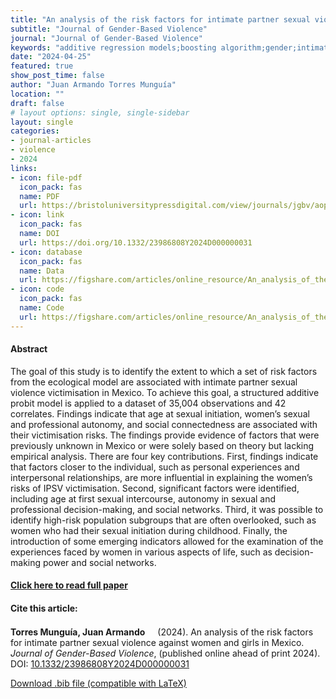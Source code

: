 ```yaml
---
title: "An analysis of the risk factors for intimate partner sexual violence against women and girls in Mexico"
subtitle: "Journal of Gender-Based Violence" 
journal: "Journal of Gender-Based Violence" 
keywords: "additive regression models;boosting algorithm;gender;intimate partner violence;Mexico;risk factors" 
date: "2024-04-25"
featured: true
show_post_time: false
author: "Juan Armando Torres Munguía"
location: ""
draft: false
# layout options: single, single-sidebar
layout: single
categories:
- journal-articles
- violence
- 2024
links:
- icon: file-pdf
  icon_pack: fas
  name: PDF
  url: https://bristoluniversitypressdigital.com/view/journals/jgbv/aop/article-10.1332-23986808Y2024D000000031/article-10.1332-23986808Y2024D000000031.xml?tab_body=pdf
- icon: link
  icon_pack: fas
  name: DOI
  url: https://doi.org/10.1332/23986808Y2024D000000031
- icon: database
  icon_pack: fas
  name: Data
  url: https://figshare.com/articles/online_resource/An_analysis_of_the_risk_and_protective_factors_for_intimate_partner_sexual_violence_against_women_and_girls_in_Mexico/22679263/1
- icon: code
  icon_pack: fas
  name: Code
  url: https://figshare.com/articles/online_resource/An_analysis_of_the_risk_and_protective_factors_for_intimate_partner_sexual_violence_against_women_and_girls_in_Mexico/22679263/1
---
```

 


<h4> Abstract </h4>
<p> The goal of this study is to identify the extent to which a set of risk factors from the ecological model are associated with intimate partner sexual violence victimisation in Mexico.
To achieve this goal, a structured additive probit model is applied to a dataset of 35,004 observations and 42 correlates.
Findings indicate that age at sexual initiation, women’s sexual and professional autonomy, and social connectedness are associated with their victimisation risks.
The findings provide evidence of factors that were previously unknown in Mexico or were solely based on theory but lacking empirical analysis. There are four key contributions. First, findings indicate that factors closer to the individual, such as personal experiences and interpersonal relationships, are more influential in explaining the women’s risks of IPSV victimisation. Second, significant factors were identified, including age at first sexual intercourse, autonomy in sexual and professional decision-making, and social networks. Third, it was possible to identify high-risk population subgroups that are often overlooked, such as women who had their sexual initiation during childhood. Finally, the introduction of some emerging indicators allowed for the examination of the experiences faced by women in various aspects of life, such as decision-making power and social networks. </p>

<h4> <a href="" target="_blank"> Click here to read full paper </a></h4>

<h4>Cite this article: </h4>
<p><b>Torres Munguía, Juan Armando<a href="https://orcid.org/0000-0003-3432-6941" target="_blank"><img src="https://fontawesome.com/icons/orcid?f=brands&s=solid" height="16" width="16" ></a></b> (2024). An analysis of the risk factors for intimate partner sexual violence against women and girls in Mexico. <i>Journal of Gender-Based Violence</i>, (published online ahead of print 2024). DOI: <a href="" target="_blank">10.1332/23986808Y2024D000000031</a></p>

<a href="cite.bib" download="cite.bib" class="button"> Download .bib file (compatible with LaTeX) </a>
